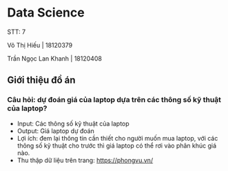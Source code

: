 # Data Science
STT: 7

Võ Thị Hiếu | 18120379 

Trần Ngọc Lan Khanh | 18120408 

## Giới thiệu đồ án

### Câu hỏi: dự đoán giá của laptop dựa trên các thông số kỹ thuật của laptop?
* Input: Các thông số kỹ thuật của laptop
* Output: Giá laptop dự đoán
* Lợi ích: đem lại thông tin cần thiết cho người muốn mua laptop, với các thông số kỹ thuật cho trước thì giá laptop có thể rơi vào phân khúc giá nào.
* Thu thập dữ liệu trên trang: https://phongvu.vn/

